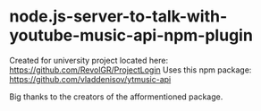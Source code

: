 # node.js-server-to-talk-with-youtube-music-api-npm-plugin

Created for university project located here: https://github.com/RevolGR/ProjectLogin
Uses this npm package: https://github.com/vladdenisov/ytmusic-api

Big thanks to the creators of the afformentioned package.
